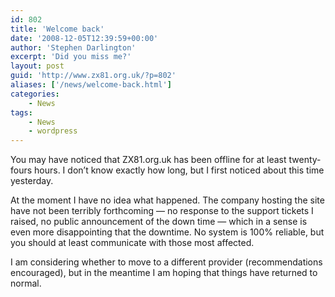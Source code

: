```yaml
---
id: 802
title: 'Welcome back'
date: '2008-12-05T12:39:59+00:00'
author: 'Stephen Darlington'
excerpt: 'Did you miss me?'
layout: post
guid: 'http://www.zx81.org.uk/?p=802'
aliases: ['/news/welcome-back.html']
categories:
    - News
tags:
    - News
    - wordpress
---
```


You may have noticed that ZX81.org.uk has been offline for at least twenty-fours hours. I don’t know exactly how long, but I first noticed about this time yesterday.

At the moment I have no idea what happened. The company hosting the site have not been terribly forthcoming — no response to the support tickets I raised, no public announcement of the down time — which in a sense is even more disappointing that the downtime. No system is 100% reliable, but you should at least communicate with those most affected.

I am considering whether to move to a different provider (recommendations encouraged), but in the meantime I am hoping that things have returned to normal.